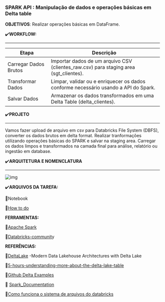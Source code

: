 <h3>SPARK API : Manipulação de dados e operações básicas em Delta table</h3>

**OBJETIVOS**: Realizar operações básicas em DataFrame.





:heavy_check_mark:**WORKFLOW:**

----------------------------



<table>
  <thead>
    <tr>
      <th>Etapa</th>
      <th>Descrição</th>
    </tr>
  </thead>
  <tbody>
    <tr>
      <td>Carregar Dados Brutos</td>
      <td>Importar dados de um arquivo CSV (clientes_raw.csv) para staging area (sgt_clientes).</td>
    </tr>
    <tr>
      <td>Transformar Dados</td>
      <td>Limpar, validar ou e enriquecer os dados conforme necessário usando a API do Spark.</td>
    </tr>
    <tr>
      <td>Salvar Dados</td>
      <td>Armazenar os dados transformados em uma Delta Table (delta_clientes).</td>
    </tr>
  </tbody>
</table>



:heavy_check_mark:**PROJETO**

----------------------------------------------------------



Vamos fazer upload de arquivo em csv para Databricks File System (DBFS), converter os dados brutos em delta format. Realizar tranformações utilizando operações básicas do SPARK e salvar na staging area. Carregar os dados limpos e transformados na camada final para análise, relatório ou ingestão em database.



:heavy_check_mark:**ARQUITETURA E NOMENCLATURA**


--------------------------

![img](https://lh7-rt.googleusercontent.com/docsz/AD_4nXdb6X3QmmbC-V3gupmiW0KJYSfxMqmGo-K8RrKdsKjESzlNf5ZrqreEtBb9N6CTxjRDaUK90S9Sa1xKOaIwbMekmaYtz1ipa0lMoGq6YdJ3o69PsT3xScQtu1f6cR3WDj9MHvD5aA9o1FAC-jJudT4pbmGK?key=CuBAMnRiidRX8nJElFVlpA)



:heavy_check_mark:**​ARQUIVOS DA TAREFA:**

:pushpin:Notebook

:pushpin:[How to do](https://github.com/RegiMaria/SPARK_API_operacoes_basicas/blob/main/How_to_do.md)​



**FERRAMENTAS:**

:pushpin:[Apache Spark](https://spark.apache.org/docs/latest/sql-ref-functions-builtin.html)

:pushpin:[Databricks-communit](https://community.cloud.databricks.com/?o=3957069414199263)y 



**REFERÊNCIAS:**

:pushpin:[DeltaLake](https://www.databricks.com/sites/default/files/2023-10/oreilly-delta-lake_-up-and-running.pdf) -Modern Data Lakehouse Architectures with Delta Lake

:pushpin:[5-hours-understanding-more-about-the-delta-lake-table](https://blog.det.life/i-spent-5-hours-understanding-more-about-the-delta-lake-table-format-b8516c5091eb)

:pushpin:[Github Delta Examples](https://github.com/delta-io/delta-examples/tree/master/notebooks/pyspark)

:pushpin: [Spark_Documentation](https://spark.apache.org/docs/3.1.1/api/python/reference/pyspark.sql.html#dataframe-apis)

:pushpin:[Como funciona o sistema de arquivos do databricks](https://docs.databricks.com/pt/dbfs/index.html)
